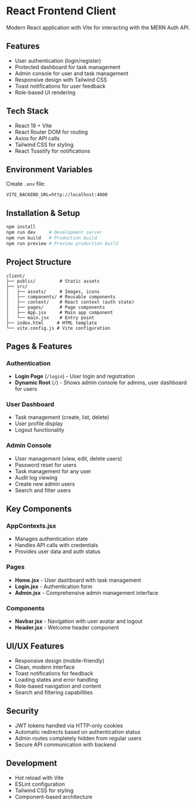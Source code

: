 # React Frontend Client

Modern React application with Vite for interacting with the MERN Auth API.

## Features
- User authentication (login/register)
- Protected dashboard for task management
- Admin console for user and task management
- Responsive design with Tailwind CSS
- Toast notifications for user feedback
- Role-based UI rendering

## Tech Stack
- React 19 + Vite
- React Router DOM for routing
- Axios for API calls
- Tailwind CSS for styling
- React Toastify for notifications

## Environment Variables
Create `.env` file:
```
VITE_BACKEND_URL=http://localhost:4000
```

## Installation & Setup
```bash
npm install
npm run dev     # Development server
npm run build   # Production build
npm run preview # Preview production build
```

## Project Structure
```
client/
├── public/         # Static assets
├── src/
│   ├── assets/     # Images, icons
│   ├── components/ # Reusable components
│   ├── context/    # React context (auth state)
│   ├── pages/      # Page components
│   ├── App.jsx     # Main app component
│   └── main.jsx    # Entry point
├── index.html     # HTML template
└── vite.config.js # Vite configuration
```

## Pages & Features

### Authentication
- **Login Page** (`/login`) - User login and registration
- **Dynamic Root** (`/`) - Shows admin console for admins, user dashboard for users

### User Dashboard
- Task management (create, list, delete)
- User profile display
- Logout functionality

### Admin Console
- User management (view, edit, delete users)
- Password reset for users
- Task management for any user
- Audit log viewing
- Create new admin users
- Search and filter users

## Key Components

### AppContexts.jsx
- Manages authentication state
- Handles API calls with credentials
- Provides user data and auth status

### Pages
- **Home.jsx** - User dashboard with task management
- **Login.jsx** - Authentication form
- **Admin.jsx** - Comprehensive admin management interface

### Components
- **Navbar.jsx** - Navigation with user avatar and logout
- **Header.jsx** - Welcome header component

## UI/UX Features
- Responsive design (mobile-friendly)
- Clean, modern interface
- Toast notifications for feedback
- Loading states and error handling
- Role-based navigation and content
- Search and filtering capabilities

## Security
- JWT tokens handled via HTTP-only cookies
- Automatic redirects based on authentication status
- Admin routes completely hidden from regular users
- Secure API communication with backend

## Development
- Hot reload with Vite
- ESLint configuration
- Tailwind CSS for styling
- Component-based architecture
